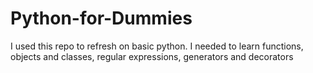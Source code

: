 # Python-for-Dummies
I used this repo to refresh on basic python. I needed to learn functions, objects and classes, regular expressions, generators and decorators
